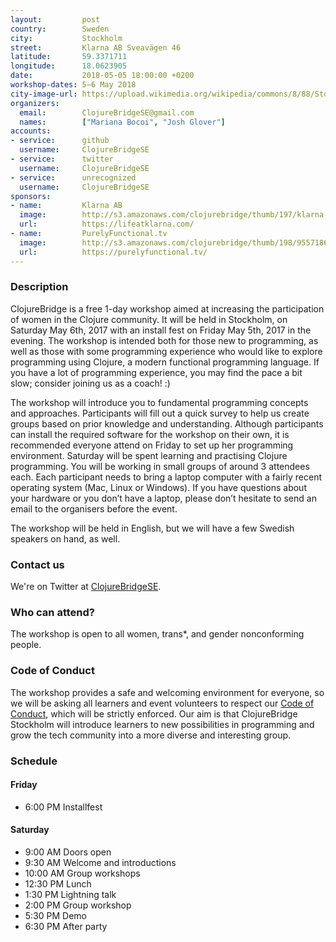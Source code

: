 ```yaml
---
layout:         post
country:        Sweden
city:           Stockholm
street:         Klarna AB Sveavägen 46
latitude:       59.3371711
longitude:      18.0623905
date:           2018-05-05 18:00:00 +0200
workshop-dates: 5–6 May 2018
city-image-url: https://upload.wikimedia.org/wikipedia/commons/8/88/Stockholm_Port.jpg
organizers:
  email:        ClojureBridgeSE@gmail.com
  names:        ["Mariana Bocoi", "Josh Glover"]
accounts:
- service:      github
  username:     ClojureBridgeSE
- service:      twitter
  username:     ClojureBridgeSE
- service:      unrecognized
  username:     ClojureBridgeSE
sponsors:
- name:         Klarna AB
  image:        http://s3.amazonaws.com/clojurebridge/thumb/197/klarna-blue-black.png?1488765101
  url:          https://lifeatklarna.com/
- name:         PurelyFunctional.tv
  image:        http://s3.amazonaws.com/clojurebridge/thumb/198/95571868-0513-11e7-80b1-f62efc8b6793.png?1489095657
  url:          https://purelyfunctional.tv/
---
```


### Description

ClojureBridge is a free 1-day workshop aimed at increasing the participation
of women in the Clojure community. It will be held in Stockholm, on Saturday
May 6th, 2017 with an install fest on Friday May 5th, 2017 in the evening.
The workshop is intended both for those new to programming, as well as those
with some programming experience who would like to explore programming using
Clojure, a modern functional programming language. If you have a lot of
programming experience, you may find the pace a bit slow; consider joining
us as a coach! :)

The workshop will introduce you to fundamental programming concepts and
approaches. Participants will fill out a quick survey to help us create groups
based on prior knowledge and understanding. Although participants can install
the required software for the workshop on their own, it is recommended everyone
attend on Friday to set up her programming environment. Saturday will be spent
learning and practising Clojure programming. You will be working in small
groups of around 3 attendees each. Each participant needs to bring a laptop
computer with a fairly recent operating system (Mac, Linux or Windows). If you
have questions about your hardware or you don’t have a laptop, please don’t
hesitate to send an email to the organisers before the event.

The workshop will be held in English, but we will have a few Swedish speakers
on hand, as well.

### Contact us

We're on Twitter at [ClojureBridgeSE](https://twitter.com/ClojureBridgeSE).

### Who can attend?

The workshop is open to all women, trans*, and gender nonconforming people.

### Code of Conduct

The workshop provides a safe and welcoming environment for everyone,
so we will be asking all learners and event volunteers to respect our
[Code of Conduct](http://bridgefoundry.org/code-of-conduct/), which will be
strictly enforced. Our aim is that ClojureBridge Stockholm will introduce
learners to new possibilities in programming and grow the tech community
into a more diverse and interesting group.

### Schedule

#### Friday

-  6:00 PM Installfest

#### Saturday

-  9:00 AM Doors open
-  9:30 AM Welcome and introductions
- 10:00 AM Group workshops
- 12:30 PM Lunch
-  1:30 PM Lightning talk
-  2:00 PM Group workshop
-  5:30 PM Demo
-  6:30 PM After party
